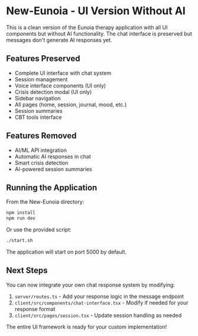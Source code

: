 # New-Eunoia - UI Version Without AI

This is a clean version of the Eunoia therapy application with all UI components but without AI functionality. The chat interface is preserved but messages don't generate AI responses yet.

## Features Preserved

- Complete UI interface with chat system
- Session management
- Voice interface components (UI only)
- Crisis detection modal (UI only)
- Sidebar navigation
- All pages (home, session, journal, mood, etc.)
- Session summaries
- CBT tools interface

## Features Removed

- AI/ML API integration
- Automatic AI responses in chat
- Smart crisis detection
- AI-powered session summaries

## Running the Application

From the New-Eunoia directory:

```bash
npm install
npm run dev
```

Or use the provided script:

```bash
./start.sh
```

The application will start on port 5000 by default.

## Next Steps

You can now integrate your own chat response system by modifying:

1. `server/routes.ts` - Add your response logic in the message endpoint
2. `client/src/components/chat-interface.tsx` - Modify if needed for your response format
3. `client/src/pages/session.tsx` - Update session handling as needed

The entire UI framework is ready for your custom implementation!